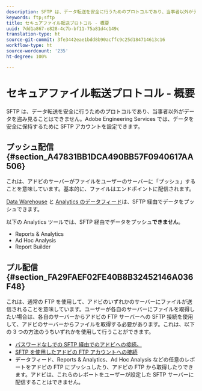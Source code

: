 ```yaml
---
description: SFTP は、データ転送を安全に行うためのプロトコルであり、当事者以外がデータを盗み見ることはできません。Adobe Engineering Services では、データを安全に保持するために SFTP アカウントを設定できます。
keywords: ftp;sftp
title: セキュアファイル転送プロトコル - 概要
uuid: 7dd1a867-e828-4c7b-bf11-75a81d4c149c
translation-type: ht
source-git-commit: 3fe3442eae1bdd8b90acffc9c25d184714613c16
workflow-type: ht
source-wordcount: '235'
ht-degree: 100%

---
```



# セキュアファイル転送プロトコル - 概要

SFTP は、データ転送を安全に行うためのプロトコルであり、当事者以外がデータを盗み見ることはできません。Adobe Engineering Services では、データを安全に保持するために SFTP アカウントを設定できます。

## プッシュ配信 {#section_A47831BB1DCA490BB57F0940617AA506}

これは、アドビのサーバーがファイルをユーザーのサーバーに「プッシュ」することを意味しています。基本的に、ファイルはエンドポイントに配信されます。

[Data Warehouse](/help/export/ftp-and-sftp/c-sftp/ftp-sftp-dw.md) と [Analytics のデータフィード](https://docs.adobe.com/content/help/ja-JP/analytics/export/analytics-data-feed/data-feed-overview.html)は、SFTP 経由でデータをプッシュできます。

以下の Analytics ツールでは、SFTP 経由でデータをプッシュ&#x200B;**できません**。

* Reports &amp; Analytics
* Ad Hoc Analysis
* Report Builder

## プル配信 {#section_FA29FAEF02FE40B8B32452146A036F48}

これは、通常の FTP を使用して、アドビのいずれかのサーバーにファイルが送信されることを意味しています。ユーザーが各自のサーバーにファイルを取得したい場合は、各自のサーバーからアドビの FTP サーバーへの SFTP 接続を使用して、アドビのサーバーからファイルを取得する必要があります。これは、以下の 3 つの方法のうちいずれかを使用して行うことができます。

* [パスワードなしでの SFTP 経由でのアドビへの接続。](/help/export/ftp-and-sftp/c-sftp/ftp-sftp-cert-auth.md)
* [SFTP を使用したアドビの FTP アカウントへの接続](/help/export/ftp-and-sftp/c-sftp/ftp-sftp-connect.md)
* データフィード、Reports &amp; Analytics、Ad Hoc Analysis などの任意のレポートをアドビの FTP にプッシュしたり、アドビの FTP から取得したりできます。アドビは、これらのレポートをユーザーが設定した SFTP サーバーに配信することはできません。

